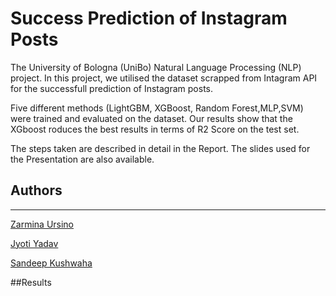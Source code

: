 # Success Prediction of Instagram Posts
The University of Bologna (UniBo) Natural Language Processing (NLP) project. In this project, we utilised the dataset scrapped from Intagram API for the successfull prediction of Instagram posts.

Five different methods (LightGBM, XGBoost, Random Forest,MLP,SVM) were trained and evaluated on the dataset. Our results show that the XGboost roduces the best results in terms of R2 Score on the test set.

The steps taken are described in detail in the Report. The slides used for the Presentation are also available.

## Authors
-------------------------------

[Zarmina Ursino](https://www.linkedin.com/in/zarminaursino/)

[Jyoti Yadav](https://www.linkedin.com/in/jyoti-yadav-64916b160/)

[Sandeep Kushwaha](https://www.linkedin.com/in/xandie985/)

##Results

